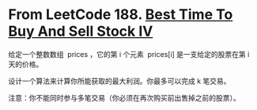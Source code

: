 # From LeetCode 188. [Best Time To Buy And Sell Stock IV](https://leetcode-cn.com/problems/best-time-to-buy-and-sell-stock-iv/)

给定一个整数数组  prices ，它的第 i 个元素  prices[i] 是一支给定的股票在第 i 天的价格。

设计一个算法来计算你所能获取的最大利润。你最多可以完成 k 笔交易。

注意：你不能同时参与多笔交易（你必须在再次购买前出售掉之前的股票）。
